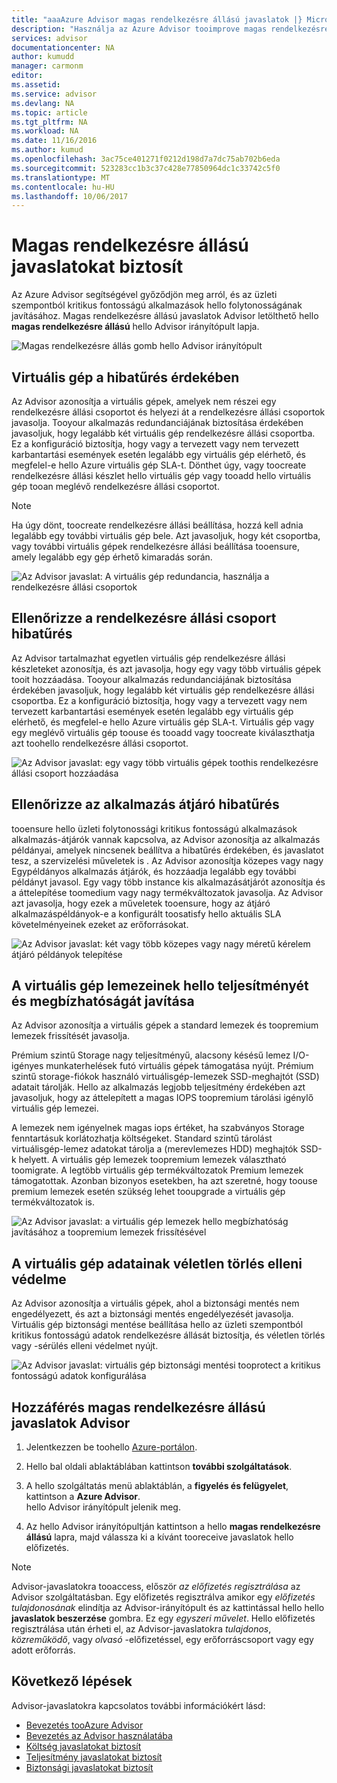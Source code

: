 ```yaml
---
title: "aaaAzure Advisor magas rendelkezésre állású javaslatok |} Microsoft Docs"
description: "Használja az Azure Advisor tooimprove magas rendelkezésre állását az Azure-környezetekhez."
services: advisor
documentationcenter: NA
author: kumudd
manager: carmonm
editor: 
ms.assetid: 
ms.service: advisor
ms.devlang: NA
ms.topic: article
ms.tgt_pltfrm: NA
ms.workload: NA
ms.date: 11/16/2016
ms.author: kumud
ms.openlocfilehash: 3ac75ce401271f0212d198d7a7dc75ab702b6eda
ms.sourcegitcommit: 523283cc1b3c37c428e77850964dc1c33742c5f0
ms.translationtype: MT
ms.contentlocale: hu-HU
ms.lasthandoff: 10/06/2017
---
```

# <a name="advisor-high-availability-recommendations"></a>Magas rendelkezésre állású javaslatokat biztosít

Az Azure Advisor segítségével győződjön meg arról, és az üzleti szempontból kritikus fontosságú alkalmazások hello folytonosságának javításához. Magas rendelkezésre állású javaslatok Advisor letölthető hello **magas rendelkezésre állású** hello Advisor irányítópult lapja.

![Magas rendelkezésre állás gomb hello Advisor irányítópult](./media/advisor-high-availability-recommendations/advisor-high-availability-tab.png)


## <a name="ensure-virtual-machine-fault-tolerance"></a>Virtuális gép a hibatűrés érdekében

Az Advisor azonosítja a virtuális gépek, amelyek nem részei egy rendelkezésre állási csoportot és helyezi át a rendelkezésre állási csoportok javasolja. Tooyour alkalmazás redundanciájának biztosítása érdekében javasoljuk, hogy legalább két virtuális gép rendelkezésre állási csoportba. Ez a konfiguráció biztosítja, hogy vagy a tervezett vagy nem tervezett karbantartási események esetén legalább egy virtuális gép elérhető, és megfelel-e hello Azure virtuális gép SLA-t. Dönthet úgy, vagy toocreate rendelkezésre állási készlet hello virtuális gép vagy tooadd hello virtuális gép tooan meglévő rendelkezésre állási csoportot.

> [!NOTE]
> Ha úgy dönt, toocreate rendelkezésre állási beállítása, hozzá kell adnia legalább egy további virtuális gép bele. Azt javasoljuk, hogy két csoportba, vagy további virtuális gépek rendelkezésre állási beállítása tooensure, amely legalább egy gép érhető kimaradás során.

![Az Advisor javaslat: A virtuális gép redundancia, használja a rendelkezésre állási csoportok](./media/advisor-high-availability-recommendations/advisor-high-availability-create-availability-set.png)

## <a name="ensure-availability-set-fault-tolerance"></a>Ellenőrizze a rendelkezésre állási csoport hibatűrés 

Az Advisor tartalmazhat egyetlen virtuális gép rendelkezésre állási készleteket azonosítja, és azt javasolja, hogy egy vagy több virtuális gépek tooit hozzáadása. Tooyour alkalmazás redundanciájának biztosítása érdekében javasoljuk, hogy legalább két virtuális gép rendelkezésre állási csoportba. Ez a konfiguráció biztosítja, hogy vagy a tervezett vagy nem tervezett karbantartási események esetén legalább egy virtuális gép elérhető, és megfelel-e hello Azure virtuális gép SLA-t. Virtuális gép vagy egy meglévő virtuális gép toouse és tooadd vagy toocreate kiválaszthatja azt toohello rendelkezésre állási csoportot.  

![Az Advisor javaslat: egy vagy több virtuális gépek toothis rendelkezésre állási csoport hozzáadása](./media/advisor-high-availability-recommendations/advisor-high-availability-add-vm-to-availability-set.png)


## <a name="ensure-application-gateway-fault-tolerance"></a>Ellenőrizze az alkalmazás átjáró hibatűrés
tooensure hello üzleti folytonossági kritikus fontosságú alkalmazások alkalmazás-átjárók vannak kapcsolva, az Advisor azonosítja az alkalmazás példányai, amelyek nincsenek beállítva a hibatűrés érdekében, és javaslatot tesz, a szervizelési műveletek is . Az Advisor azonosítja közepes vagy nagy Egypéldányos alkalmazás átjárók, és hozzáadja legalább egy további példányt javasol. Egy vagy több instance kis alkalmazásátjárót azonosítja és a áttelepítése toomedium vagy nagy termékváltozatok javasolja. Az Advisor azt javasolja, hogy ezek a műveletek tooensure, hogy az átjáró alkalmazáspéldányok-e a konfigurált toosatisfy hello aktuális SLA követelményeinek ezeket az erőforrásokat.

![Az Advisor javaslat: két vagy több közepes vagy nagy méretű kérelem átjáró példányok telepítése](./media/advisor-high-availability-recommendations/advisor-high-availability-application-gateway.png)

## <a name="improve-hello-performance-and-reliability-of-virtual-machine-disks"></a>A virtuális gép lemezeinek hello teljesítményét és megbízhatóságát javítása

Az Advisor azonosítja a virtuális gépek a standard lemezek és toopremium lemezek frissítését javasolja.
 
Prémium szintű Storage nagy teljesítményű, alacsony késésű lemez I/O-igényes munkaterhelések futó virtuális gépek támogatása nyújt. Prémium szintű storage-fiókok használó virtuálisgép-lemezek SSD-meghajtót (SSD) adatait tárolják. Hello az alkalmazás legjobb teljesítmény érdekében azt javasoljuk, hogy az áttelepített a magas IOPS toopremium tárolási igénylő virtuális gép lemezei. 

A lemezek nem igényelnek magas iops értéket, ha szabványos Storage fenntartásuk korlátozhatja költségeket. Standard szintű tárolást virtuálisgép-lemez adatokat tárolja a (merevlemezes HDD) meghajtók SSD-k helyett. A virtuális gép lemezek toopremium lemezek választható toomigrate. A legtöbb virtuális gép termékváltozatok Premium lemezek támogatottak. Azonban bizonyos esetekben, ha azt szeretné, hogy toouse premium lemezek esetén szükség lehet tooupgrade a virtuális gép termékváltozatok is.

![Az Advisor javaslat: a virtuális gép lemezek hello megbízhatóság javításához a toopremium lemezek frissítésével](./media/advisor-high-availability-recommendations/advisor-high-availability-upgrade-to-premium-disks.png)

## <a name="protect-your-virtual-machine-data-from-accidental-deletion"></a>A virtuális gép adatainak véletlen törlés elleni védelme
Az Advisor azonosítja a virtuális gépek, ahol a biztonsági mentés nem engedélyezett, és azt a biztonsági mentés engedélyezését javasolja. Virtuális gép biztonsági mentése beállítása hello az üzleti szempontból kritikus fontosságú adatok rendelkezésre állását biztosítja, és véletlen törlés vagy -sérülés elleni védelmet nyújt.

![Az Advisor javaslat: virtuális gép biztonsági mentési tooprotect a kritikus fontosságú adatok konfigurálása](./media/advisor-high-availability-recommendations/advisor-high-availability-virtual-machine-backup.png)

## <a name="access-high-availability-recommendations-in-advisor"></a>Hozzáférés magas rendelkezésre állású javaslatok Advisor

1. Jelentkezzen be toohello [Azure-portálon](https://portal.azure.com).

2. Hello bal oldali ablaktáblában kattintson **további szolgáltatások**.

3. A hello szolgáltatás menü ablaktáblán, a **figyelés és felügyelet**, kattintson a **Azure Advisor**.  
 hello Advisor irányítópult jelenik meg.

4. Az hello Advisor irányítópultján kattintson a hello **magas rendelkezésre állású** lapra, majd válassza ki a kívánt tooreceive javaslatok hello előfizetés.

> [!NOTE]
> Advisor-javaslatokra tooaccess, először *az előfizetés regisztrálása* az Advisor szolgáltatásban. Egy előfizetés regisztrálva amikor egy *előfizetés tulajdonosának* elindítja az Advisor-irányítópult és az kattintással hello hello **javaslatok beszerzése** gombra. Ez egy *egyszeri művelet*. Hello előfizetés regisztrálása után érheti el, az Advisor-javaslatokra *tulajdonos*, *közreműködő*, vagy *olvasó* -előfizetéssel, egy erőforráscsoport vagy egy adott erőforrás.

## <a name="next-steps"></a>Következő lépések

Advisor-javaslatokra kapcsolatos további információkért lásd:
* [Bevezetés tooAzure Advisor](advisor-overview.md)
* [Bevezetés az Advisor használatába](advisor-get-started.md)
* [Költség javaslatokat biztosít](advisor-performance-recommendations.md)
* [Teljesítmény javaslatokat biztosít](advisor-performance-recommendations.md)
* [Biztonsági javaslatokat biztosít](advisor-security-recommendations.md)

